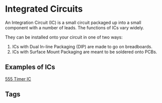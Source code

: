 # Integrated Circuits 

An Integration Circuit (IC) is a small circuit packaged up into a small component with a number of leads. The functions of ICs vary widely.  

They can be installed onto your circuit in one of two ways:  
1. ICs with Dual In-line Packaging (DIP) are made to go on breadboards.   
2. ICs with Surface Mount Packaging are meant to be soldered onto PCBs.  

## Examples of ICs
[555 Timer IC](../202305121829)

## Tags

